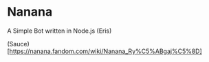 # Nanana
A Simple Bot written in Node.js (Eris)

(Sauce)[https://nanana.fandom.com/wiki/Nanana_Ry%C5%ABgaj%C5%8D]
